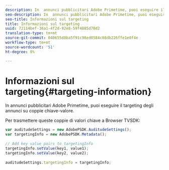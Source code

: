 ```yaml
---
description: In  annunci pubblicitari Adobe Primetime, puoi eseguire il targeting degli annunci su coppie chiave-valore.
seo-description: In  annunci pubblicitari Adobe Primetime, puoi eseguire il targeting degli annunci su coppie chiave-valore.
seo-title: Informazioni sul targeting
title: Informazioni sul targeting
uuid: 72114bef-36a1-4f2d-92e8-59f4885d70d2
translation-type: tm+mt
source-git-commit: 040655d8ba5f91c98ed0584c08db226ffe1e0f4e
workflow-type: tm+mt
source-wordcount: '51'
ht-degree: 0%

---
```



# Informazioni sul targeting{#targeting-information}

In  annunci pubblicitari Adobe Primetime, puoi eseguire il targeting degli annunci su coppie chiave-valore.

Per trasmettere queste coppie di valori chiave a Browser TVSDK:

```js
var auditudeSettings = new AdobePSDK.AuditudeSettings(); 
var targetingInfo = new AdobePSDK.Metadata(); 
 
// Add key value pairs to targetingInfo 
targetingInfo.setValue(key1, value1); 
targetingInfo.setValue(key2, value2); 
 
auditudeSettings.targetingInfo = targetingInfo;
```

